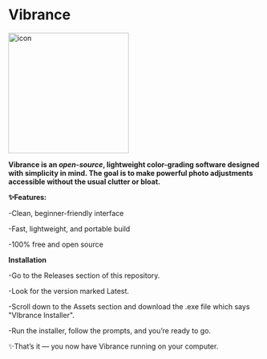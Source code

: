 # Vibrance
<img width="240" height="240" alt="icon" src="https://github.com/user-attachments/assets/5ad6efbc-dee3-4df0-8895-66f815b68615" />

**Vibrance is an _open-source_, lightweight color-grading software designed with simplicity in mind. The goal is to make powerful photo adjustments accessible without the usual clutter or bloat.**

**✨Features:**

-Clean, beginner-friendly interface

-Fast, lightweight, and portable build

-100% free and open source

**Installation**

-Go to the Releases
 section of this repository.

-Look for the version marked Latest.

-Scroll down to the Assets section and download the .exe file which says "VIbrance Installer".

-Run the installer, follow the prompts, and you’re ready to go.

✨That’s it — you now have Vibrance running on your computer.
